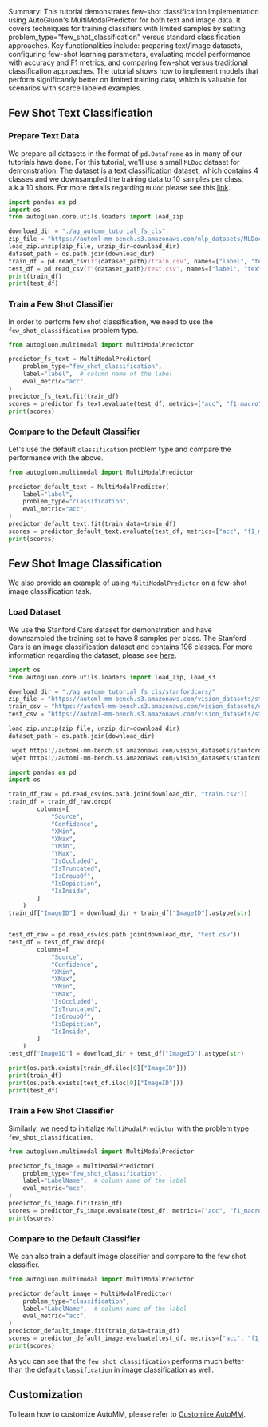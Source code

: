 Summary: This tutorial demonstrates few-shot classification implementation using AutoGluon's MultiModalPredictor for both text and image data. It covers techniques for training classifiers with limited samples by setting problem_type="few_shot_classification" versus standard classification approaches. Key functionalities include: preparing text/image datasets, configuring few-shot learning parameters, evaluating model performance with accuracy and F1 metrics, and comparing few-shot versus traditional classification approaches. The tutorial shows how to implement models that perform significantly better on limited training data, which is valuable for scenarios with scarce labeled examples.

## Few Shot Text Classification
### Prepare Text Data
We prepare all datasets in the format of `pd.DataFrame` as in many of our tutorials have done.
For this tutorial, we'll use a small `MLDoc` dataset for demonstration.
The dataset is a text classification dataset, which contains 4 classes and we downsampled the training data to 10 samples per class, a.k.a 10 shots.
For more details regarding `MLDoc` please see this [link](https://github.com/facebookresearch/MLDoc).


```python
import pandas as pd
import os
from autogluon.core.utils.loaders import load_zip

download_dir = "./ag_automm_tutorial_fs_cls"
zip_file = "https://automl-mm-bench.s3.amazonaws.com/nlp_datasets/MLDoc-10shot-en.zip"
load_zip.unzip(zip_file, unzip_dir=download_dir)
dataset_path = os.path.join(download_dir)
train_df = pd.read_csv(f"{dataset_path}/train.csv", names=["label", "text"])
test_df = pd.read_csv(f"{dataset_path}/test.csv", names=["label", "text"])
print(train_df)
print(test_df)
```

### Train a Few Shot Classifier
In order to perform few shot classification, we need to use the `few_shot_classification` problem type.


```python
from autogluon.multimodal import MultiModalPredictor

predictor_fs_text = MultiModalPredictor(
    problem_type="few_shot_classification",
    label="label",  # column name of the label
    eval_metric="acc",
)
predictor_fs_text.fit(train_df)
scores = predictor_fs_text.evaluate(test_df, metrics=["acc", "f1_macro"])
print(scores)
```

### Compare to the Default Classifier
Let's use the default `classification` problem type and compare the performance with the above.


```python
from autogluon.multimodal import MultiModalPredictor

predictor_default_text = MultiModalPredictor(
    label="label",
    problem_type="classification",
    eval_metric="acc",
)
predictor_default_text.fit(train_data=train_df)
scores = predictor_default_text.evaluate(test_df, metrics=["acc", "f1_macro"])
print(scores)
```

## Few Shot Image Classification
We also provide an example of using `MultiModalPredictor` on a few-shot image classification task.
### Load Dataset
We use the Stanford Cars dataset for demonstration and have downsampled the training set to have 8 samples per class.
The Stanford Cars is an image classification dataset and contains 196 classes.
For more information regarding the dataset, please see [here](https://www.kaggle.com/datasets/jessicali9530/stanford-cars-dataset).


```python
import os
from autogluon.core.utils.loaders import load_zip, load_s3

download_dir = "./ag_automm_tutorial_fs_cls/stanfordcars/"
zip_file = "https://automl-mm-bench.s3.amazonaws.com/vision_datasets/stanfordcars/stanfordcars.zip"
train_csv = "https://automl-mm-bench.s3.amazonaws.com/vision_datasets/stanfordcars/train_8shot.csv"
test_csv = "https://automl-mm-bench.s3.amazonaws.com/vision_datasets/stanfordcars/test.csv"

load_zip.unzip(zip_file, unzip_dir=download_dir)
dataset_path = os.path.join(download_dir)

```


```python
!wget https://automl-mm-bench.s3.amazonaws.com/vision_datasets/stanfordcars/train_8shot.csv -O ./ag_automm_tutorial_fs_cls/stanfordcars/train.csv
!wget https://automl-mm-bench.s3.amazonaws.com/vision_datasets/stanfordcars/test.csv -O ./ag_automm_tutorial_fs_cls/stanfordcars/test.csv

```


```python
import pandas as pd
import os

train_df_raw = pd.read_csv(os.path.join(download_dir, "train.csv"))
train_df = train_df_raw.drop(
        columns=[
            "Source",
            "Confidence",
            "XMin",
            "XMax",
            "YMin",
            "YMax",
            "IsOccluded",
            "IsTruncated",
            "IsGroupOf",
            "IsDepiction",
            "IsInside",
        ]
    )
train_df["ImageID"] = download_dir + train_df["ImageID"].astype(str)


test_df_raw = pd.read_csv(os.path.join(download_dir, "test.csv"))
test_df = test_df_raw.drop(
        columns=[
            "Source",
            "Confidence",
            "XMin",
            "XMax",
            "YMin",
            "YMax",
            "IsOccluded",
            "IsTruncated",
            "IsGroupOf",
            "IsDepiction",
            "IsInside",
        ]
    )
test_df["ImageID"] = download_dir + test_df["ImageID"].astype(str)

print(os.path.exists(train_df.iloc[0]["ImageID"]))
print(train_df)
print(os.path.exists(test_df.iloc[0]["ImageID"]))
print(test_df)
```

### Train a Few Shot Classifier
Similarly, we need to initialize `MultiModalPredictor` with the problem type `few_shot_classification`.


```python
from autogluon.multimodal import MultiModalPredictor

predictor_fs_image = MultiModalPredictor(
    problem_type="few_shot_classification",
    label="LabelName",  # column name of the label
    eval_metric="acc",
)
predictor_fs_image.fit(train_df)
scores = predictor_fs_image.evaluate(test_df, metrics=["acc", "f1_macro"])
print(scores)
```

### Compare to the Default Classifier
We can also train a default image classifier and compare to the few shot classifier.


```python
from autogluon.multimodal import MultiModalPredictor

predictor_default_image = MultiModalPredictor(
    problem_type="classification",
    label="LabelName",  # column name of the label
    eval_metric="acc",
)
predictor_default_image.fit(train_data=train_df)
scores = predictor_default_image.evaluate(test_df, metrics=["acc", "f1_macro"])
print(scores)
```

As you can see that the `few_shot_classification` performs much better than the default `classification` in image classification as well.

## Customization
To learn how to customize AutoMM, please refer to [Customize AutoMM](../advanced_topics/customization.ipynb).
